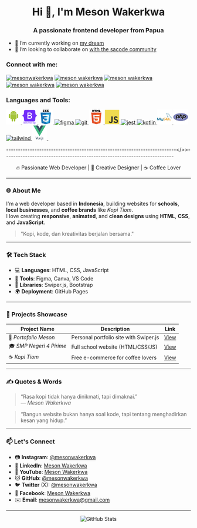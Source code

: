 <h1 align="center">Hi 👋, I'm Meson Wakerkwa</h1>
<h3 align="center">A passionate frontend developer from Papua</h3>

- 🔭 I’m currently working on [my dream](https://github.com/WakerkwaMeson)
- 👯 I’m looking to collaborate on [with the sacode community](http://www.sacode.web.id/)

<h3 align="left">Connect with me:</h3>
<p align="left">
<a href="https://twitter.com/mesonwakerkwa" target="blank"><img align="center" src="https://raw.githubusercontent.com/rahuldkjain/github-profile-readme-generator/master/src/images/icons/Social/twitter.svg" alt="mesonwakerkwa" height="30" width="40" /></a>
<a href="https://www.linkedin.com/in/meson-wakerkwa-a005b4243?utm_source=share&utm_campaign=share_via&utm_content=profile&utm_medium=android_app" target="blank"><img align="center" src="https://raw.githubusercontent.com/rahuldkjain/github-profile-readme-generator/master/src/images/icons/Social/linked-in-alt.svg" alt="meson wakerkwa" height="30" width="40" /></a>
  <a href="https://www.facebook.com/Mesonofficial99?mibextid=rS40aB7S9Ucbxw6v" target="blank"><img align="center" src="https://raw.githubusercontent.com/rahuldkjain/github-profile-readme-generator/master/src/images/icons/Social/facebook.svg" alt="meson wakerkwa" height="30" width="40" /></a>
  <a href="https://www.instagram.com/meson9918?igsh=YXM0ZWp1c2VsMWtt" target="blank"><img align="center" src="https://raw.githubusercontent.com/rahuldkjain/github-profile-readme-generator/master/src/images/icons/Social/instagram.svg" alt="meson wakerkwa" height="30" width="40" /></a>
 <a href="https://www.youtube.com/@Channelmesonwakerkwa" target="blank"><img align="center" src="https://raw.githubusercontent.com/rahuldkjain/github-profile-readme-generator/master/src/images/icons/Social/youtube.svg" alt="meson wakerkwa" height="30" width="40" /></a>
</p>

<h3 align="left">Languages and Tools:</h3>
<p align="left"> <a href="https://developer.android.com" target="_blank" rel="noreferrer"> <img src="https://raw.githubusercontent.com/devicons/devicon/master/icons/android/android-original-wordmark.svg" alt="android" width="40" height="40"/> </a> <a href="https://getbootstrap.com" target="_blank" rel="noreferrer"> <img src="https://raw.githubusercontent.com/devicons/devicon/master/icons/bootstrap/bootstrap-plain-wordmark.svg" alt="bootstrap" width="40" height="40"/> </a> <a href="https://www.w3schools.com/css/" target="_blank" rel="noreferrer"> <img src="https://raw.githubusercontent.com/devicons/devicon/master/icons/css3/css3-original-wordmark.svg" alt="css3" width="40" height="40"/> </a> <a href="https://www.figma.com/" target="_blank" rel="noreferrer"> <img src="https://www.vectorlogo.zone/logos/figma/figma-icon.svg" alt="figma" width="40" height="40"/> </a> <a href="https://git-scm.com/" target="_blank" rel="noreferrer"> <img src="https://www.vectorlogo.zone/logos/git-scm/git-scm-icon.svg" alt="git" width="40" height="40"/> </a> <a href="https://www.w3.org/html/" target="_blank" rel="noreferrer"> <img src="https://raw.githubusercontent.com/devicons/devicon/master/icons/html5/html5-original-wordmark.svg" alt="html5" width="40" height="40"/> </a> <a href="https://developer.mozilla.org/en-US/docs/Web/JavaScript" target="_blank" rel="noreferrer"> <img src="https://raw.githubusercontent.com/devicons/devicon/master/icons/javascript/javascript-original.svg" alt="javascript" width="40" height="40"/> </a> <a href="https://jestjs.io" target="_blank" rel="noreferrer"> <img src="https://www.vectorlogo.zone/logos/jestjsio/jestjsio-icon.svg" alt="jest" width="40" height="40"/> </a> <a href="https://kotlinlang.org" target="_blank" rel="noreferrer"> <img src="https://www.vectorlogo.zone/logos/kotlinlang/kotlinlang-icon.svg" alt="kotlin" width="40" height="40"/> </a> <a href="https://www.mysql.com/" target="_blank" rel="noreferrer"> <img src="https://raw.githubusercontent.com/devicons/devicon/master/icons/mysql/mysql-original-wordmark.svg" alt="mysql" width="40" height="40"/> </a> <a href="https://www.php.net" target="_blank" rel="noreferrer"> <img src="https://raw.githubusercontent.com/devicons/devicon/master/icons/php/php-original.svg" alt="php" width="40" height="40"/> </a> <a href="https://tailwindcss.com/" target="_blank" rel="noreferrer"> <img src="https://www.vectorlogo.zone/logos/tailwindcss/tailwindcss-icon.svg" alt="tailwind" width="40" height="40"/> </a> <a href="https://vuejs.org/" target="_blank" rel="noreferrer"> <img src="https://raw.githubusercontent.com/devicons/devicon/master/icons/vuejs/vuejs-original-wordmark.svg" alt="vuejs" width="40" height="40"/> </a> </p>

------------------------------------------------------------------------</>>------------------------------------------------------------------------




<p align="center">
  🔥 Passionate Web Developer | 🧠 Creative Designer | ☕ Coffee Lover
</p>

---

### 🌐 About Me

I'm a web developer based in **Indonesia**, building websites for **schools**, **local businesses**, and **coffee brands** like *Kopi Tiom*.  
I love creating **responsive**, **animated**, and **clean designs** using **HTML**, **CSS**, and **JavaScript**.

> "Kopi, kode, dan kreativitas berjalan bersama."

---

### 🛠 Tech Stack

- 💻 **Languages**: HTML, CSS, JavaScript  
- 🎨 **Tools**: Figma, Canva, VS Code  
- 🧩 **Libraries**: Swiper.js, Bootstrap  
- 🌍 **Deployment**: GitHub Pages  

---

### 🔧 Projects Showcase

| Project Name               | Description                             | Link |
|---------------------------|-----------------------------------------|------|
| 🌱 *Portofolio Meson*     | Personal portfolio site with Swiper.js  | [View](https://mesonwakerkwa.github.io/portofolio) |
| 🎓 *SMP Negeri 4 Pirime*  | Full school website (HTML/CSS/JS)       | [View](https://mesonwakerkwa.github.io/smpn4pirime) |
| ☕ *Kopi Tiom*             | Free e-commerce for coffee lovers       | [View](https://mesonwakerkwa.github.io/kopitiom) |

---

### ✍ Quotes & Words

> “Rasa kopi tidak hanya dinikmati, tapi dimaknai.”  
> — *Meson Wakerkwa*

> “Bangun website bukan hanya soal kode, tapi tentang menghadirkan kesan yang hidup.”

---

### 📫 Let's Connect

- 📷 **Instagram**: [@mesonwakerkwa](https://instagram.com/mesonwakerkwa)
- 💼 **LinkedIn**: [Meson Wakerkwa](https://linkedin.com/in/mesonwakerkwa)
- 🎥 **YouTube**: [Meson Wakerkwa](https://youtube.com/@mesonwakerkwa)
- 🐱 **GitHub**: [@mesonwakerkwa](https://github.com/mesonwakerkwa)
- 🐦 **Twitter** (X): [@mesonwakerkwa](https://twitter.com/mesonwakerkwa)
- 📘 **Facebook**: [Meson Wakerkwa](https://facebook.com/mesonwakerkwa)
- ✉️ **Email**: mesonwakerkwa@gmail.com

---

<p align="center">
  <img src="https://github-readme-stats.vercel.app/api?username=mesonwakerkwa&show_icons=true&theme=radical" alt="GitHub Stats" />
</p>

